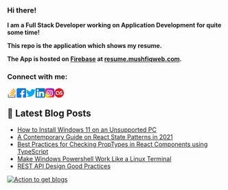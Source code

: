 ### Hi there!
**I am a Full Stack Developer working on Application Development for quite some time!**

**This repo is the application which shows my resume.**

**The App is hosted on [Firebase](https://firebase.google.com/) at [resume.mushfiqweb.com](https://resume.mushfiqweb.com/).**

### Connect with me:

[<img align="left" alt="mushfiqweb | Stackoverflow" width="22px" src="https://raw.githubusercontent.com/mushfiqweb/mushfiqweb/master/icons/stack-overflow.svg" />][stackoverflow]
[<img align="left" alt="mushfiqweb | Facebook" width="22px" src="https://raw.githubusercontent.com/mushfiqweb/mushfiqweb/master/icons/fb.svg" />][facebook]
[<img align="left" alt="mushfiqweb | Twitter" width="22px" src="https://raw.githubusercontent.com/mushfiqweb/mushfiqweb/master/icons/twitter.svg" />][twitter]
[<img align="left" alt="mushfiqweb | LinkedIn" width="22px" src="https://raw.githubusercontent.com/mushfiqweb/mushfiqweb/master/icons/linkedin.svg" />][linkedin]
[<img align="left" alt="mushfiqweb | Instagram" width="22px" src="https://raw.githubusercontent.com/mushfiqweb/mushfiqweb/master/icons/instagram.svg" />][instagram]
[<img align="left" alt="mushfiqweb | LastFM" width="22px" src="https://raw.githubusercontent.com/mushfiqweb/mushfiqweb/master/icons/lastfm.svg" />][lastfm]
<br />

## 📕 Latest Blog Posts

<!-- BLOG-POST-LIST:START -->
- [How to Install Windows 11 on an Unsupported PC](https://www.mushfiqweb.com/how-to-install-windows-11-on-unsupported-devices/)
- [A Contemporary Guide on React State Patterns in 2021](https://www.mushfiqweb.com/a-contemporary-guide-on-react-state-patterns-in-2021/)
- [Best Practices for Checking PropTypes in React Components using TypeScript](https://www.mushfiqweb.com/best-practices-for-checking-proptypes-in-react-components-using-typescript/)
- [Make Windows Powershell Work Like a Linux Terminal](https://www.mushfiqweb.com/make-windows-powershell-work-like-a-linux-terminal/)
- [REST API Design Good Practices](https://www.mushfiqweb.com/rest-api-design-good-practices/)
<!-- BLOG-POST-LIST:END -->


[facebook]: https://fb.me/shiss
[website]: https://mushfiqweb.com
[twitter]: https://twitter.com/mushfiqweb
[instagram]: https://instagram.com/mushfiqweb
[linkedin]: https://linkedin.com/in/mushfiqweb
[stackoverflow]: https://stackoverflow.com/story/mushfiqweb
[lastfm]: https://www.last.fm/user/mushfiqweb


[![Action to get blogs](https://github.com/mushfiqweb/resume/actions/workflows/get-blogs.yml/badge.svg)](https://github.com/mushfiqweb/resume/actions/workflows/get-blogs.yml)
